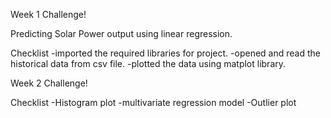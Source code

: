Week 1 Challenge!

Predicting Solar Power output using linear regression.

Checklist
-imported the required libraries for project.
-opened and read the historical data from csv file.
-plotted the data using matplot library.

Week 2 Challenge!

Checklist
-Histogram plot
-multivariate regression model
-Outlier plot 